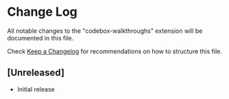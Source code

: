 # Change Log

All notable changes to the "codebox-walkthroughs" extension will be documented in this file.

Check [Keep a Changelog](http://keepachangelog.com/) for recommendations on how to structure this file.

## [Unreleased]

- Initial release